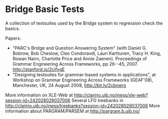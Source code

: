 # Bridge Basic Tests
A collection of testsuites used by the Bridge system to regression check the basics.

Papers:
* "PARC's Bridge and Question Answering System" (with Daniel G. Bobrow, Bob Cheslow, Cleo Condoravdi, Lauri Karttunen, Tracy H. King, Rowan Nairn, Charlotte Price and Annie Zaenen). Proceedings of Grammar Engineering Across Frameworks, pp 26--45, 2007. http://stanford.io/2cifygE
* "Designing testsuites for grammar-based systems in applications", at Workshop on Grammar Engineering Across Frameworks (GEAF'08), Manchester,  UK, 24 August 2008, http://bit.ly/2cbnwrs

More information on XLE-Web at http://clarino.uib.no/iness/xle-web?session-id=242028028037006
Several LFG treebanks in http://clarino.uib.no/iness/treebanks?session-id=242028028037006
More information about PARGRAM/PARSEM at http://pargram.b.uib.no/
